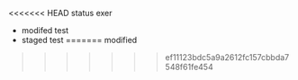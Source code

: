 <<<<<<< HEAD
status exer

- modifed test
- staged test
=======
modified
>>>>>>> ef11123bdc5a9a2612fc157cbbda7548f61fe454
